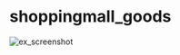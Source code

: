 # shoppingmall_goods

![ex_screenshot](https://gitlab.com/2020-flateer/plateer_project/shoppingmall_goods/-/raw/master/ClassDiagram.png)